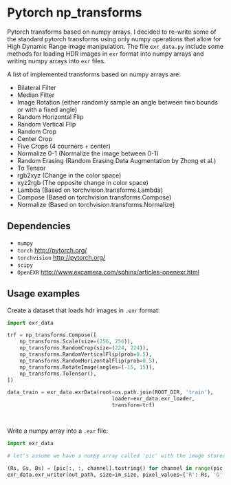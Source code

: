 # Pytorch np_transforms
Pytorch transforms based on numpy arrays. I decided to re-write some of the standard pytorch transforms using only numpy operations that allow for High Dynamic Range image manipulation.
The file `exr_data.py` include some methods for loading HDR images in `exr` format into numpy arrays and writing numpy arrays into `exr` files.

A list of implemented transforms based on numpy arrays are:
 - Bilateral Filter
 - Median Filter
 - Image Rotation (either randomly sample an angle between two bounds or with a fixed angle)
 - Random Horizontal Flip
 - Random Vertical Flip
 - Random Crop 
 - Center Crop
 - Five Crops (4 courners + center)
 - Normalize 0-1 (Normalize the image between 0-1)
 - Random Erasing (Random Erasing Data Augmentation by Zhong et al.)
 - To Tensor
 - rgb2xyz (Change in the color space)
 - xyz2rgb (The opposite change in color space)
 - Lambda (Based on torchvision.transforms.Lambda)
 - Compose (Based on torchvision.transforms.Compose)
 - Normalize (Based on torchvision.transforms.Normalize)

## Dependencies

- `numpy`
- `torch` http://pytorch.org/
- `torchvision` http://pytorch.org/
- `scipy` 
- `OpenEXR` http://www.excamera.com/sphinx/articles-openexr.html



## Usage examples

Create a dataset that loads hdr images in `.exr` format:

```python
import exr_data

trf = np_transforms.Compose([
    np_transforms.Scale(size=(256, 256)),
    np_transforms.RandomCrop(size=(224, 224)),
    np_transforms.RandomVerticalFlip(prob=0.5),
    np_transforms.RandomHorizontalFlip(prob=0.5),
    np_transforms.RotateImage(angles=(-15, 15)),
    np_transforms.ToTensor(),
])

data_train = exr_data.exrData(root=os.path.join(ROOT_DIR, 'train'),
                                  loader=exr_data.exr_loader,
                                  transform=trf)

                                  
```

Write a numpy array into a `.exr` file:

```python
import exr_data

# let's assume we have a numpy array called 'pic' with the image stored in the form [HxWxC]

(Rs, Gs, Bs) = [pic[:, :, channel].tostring() for channel in range(pic.shape[-1])]
exr_data.exr_writer(out_path, size=im_size, pixel_values={'R': Rs, 'G': Gs, 'B': Bs})

```
